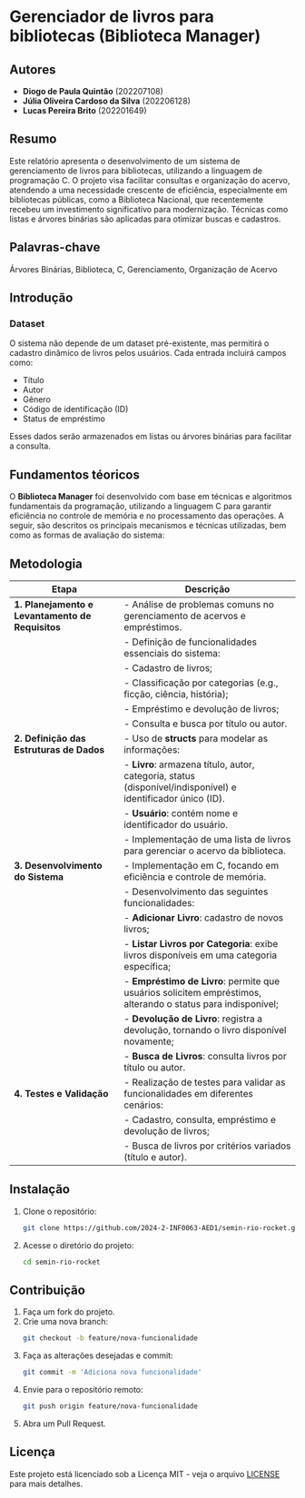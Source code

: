 # Gerenciador de livros para bibliotecas (Biblioteca Manager)

## Autores 
- **Diogo de Paula Quintão** (202207108)
- **Júlia Oliveira Cardoso da Silva** (202206128)
- **Lucas Pereira Brito** (202201649)
  
## Resumo
Este relatório apresenta o desenvolvimento de um sistema de gerenciamento de livros para bibliotecas, utilizando a linguagem de programação C. O projeto visa facilitar consultas e organização do acervo, atendendo a uma necessidade crescente de eficiência, especialmente em bibliotecas públicas, como a Biblioteca Nacional, que recentemente recebeu um investimento significativo para modernização. Técnicas como listas e árvores binárias são aplicadas para otimizar buscas e cadastros.

## Palavras-chave
Árvores Binárias, Biblioteca, C, Gerenciamento, Organização de Acervo

## Introdução
### Dataset
O sistema não depende de um dataset pré-existente, mas permitirá o cadastro dinâmico de livros pelos usuários. Cada entrada incluirá campos como:  
- Título  
- Autor  
- Gênero  
- Código de identificação (ID)  
- Status de empréstimo  

Esses dados serão armazenados em listas ou árvores binárias para facilitar a consulta.

## Fundamentos téoricos
 O **Biblioteca Manager** foi desenvolvido com base em técnicas e algoritmos fundamentais da programação, utilizando a linguagem C para garantir eficiência no controle de memória e no processamento das operações. A seguir, são descritos os principais mecanismos e técnicas utilizadas, bem como as formas de avaliação do sistema:
 

## Metodologia

| **Etapa**                         | **Descrição**                                                                                                           |
|------------------------------------|-------------------------------------------------------------------------------------------------------------------------|
| **1. Planejamento e Levantamento de Requisitos** | - Análise de problemas comuns no gerenciamento de acervos e empréstimos.                                               |
|                                      | - Definição de funcionalidades essenciais do sistema:                                                                  |
|                                      |   - Cadastro de livros;                                                                                                |
|                                      |   - Classificação por categorias (e.g., ficção, ciência, história);                                                    |
|                                      |   - Empréstimo e devolução de livros;                                                                                  |
|                                      |   - Consulta e busca por título ou autor.                                                                              |
| **2. Definição das Estruturas de Dados**       | - Uso de **structs** para modelar as informações:                                                                      |
|                                      |   - **Livro**: armazena título, autor, categoria, status (disponível/indisponível) e identificador único (ID).          |
|                                      |   - **Usuário**: contém nome e identificador do usuário.                                                               |
|                                      | - Implementação de uma lista de livros para gerenciar o acervo da biblioteca.                                          |
| **3. Desenvolvimento do Sistema**             | - Implementação em C, focando em eficiência e controle de memória.                                                    |
|                                      | - Desenvolvimento das seguintes funcionalidades:                                                                       |
|                                      |   - **Adicionar Livro**: cadastro de novos livros;                                                                     |
|                                      |   - **Listar Livros por Categoria**: exibe livros disponíveis em uma categoria específica;                             |
|                                      |   - **Empréstimo de Livro**: permite que usuários solicitem empréstimos, alterando o status para indisponível;          |
|                                      |   - **Devolução de Livro**: registra a devolução, tornando o livro disponível novamente;                               |
|                                      |   - **Busca de Livros**: consulta livros por título ou autor.                                                          |
| **4. Testes e Validação**                     | - Realização de testes para validar as funcionalidades em diferentes cenários:                                         |
|                                      |   - Cadastro, consulta, empréstimo e devolução de livros;                                                              |
|                                      |   - Busca de livros por critérios variados (título e autor).                                                           |




## Instalação

1. Clone o repositório:
    ```bash
    git clone https://github.com/2024-2-INF0063-AED1/semin-rio-rocket.git
    ```
2. Acesse o diretório do projeto:
    ```bash
    cd semin-rio-rocket
    ```
## Contribuição

1. Faça um fork do projeto.
2. Crie uma nova branch:
    ```bash
    git checkout -b feature/nova-funcionalidade
    ```
3. Faça as alterações desejadas e commit:
    ```bash
    git commit -m 'Adiciona nova funcionalidade'
    ```
4. Envie para o repositório remoto:
    ```bash
    git push origin feature/nova-funcionalidade
    ```
5. Abra um Pull Request.
## Licença

Este projeto está licenciado sob a Licença MIT - veja o arquivo [LICENSE](LICENCE) para mais detalhes.
